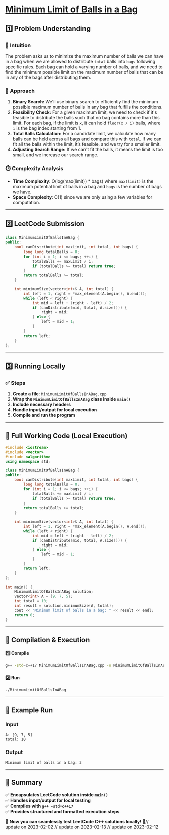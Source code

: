 # **[Minimum Limit of Balls in a Bag](https://leetcode.com/problems/minimum-limit-of-balls-in-a-bag/description/)**  

## **1️⃣ Problem Understanding**  
### **📌 Intuition**  
The problem asks us to minimize the maximum number of balls we can have in a bag when we are allowed to distribute `total` balls into `bags` following specific rules. Each bag can hold a varying number of balls, and we need to find the minimum possible limit on the maximum number of balls that can be in any of the bags after distributing them.

### **🚀 Approach**  
1. **Binary Search:** We'll use binary search to efficiently find the minimum possible maximum number of balls in any bag that fulfills the conditions.
2. **Feasibility Check:** For a given maximum limit, we need to check if it's feasible to distribute the balls such that no bag contains more than this limit. For each bag, if the limit is `x`, it can hold `floor(x / i)` balls, where `i` is the bag index starting from 1.
3. **Total Balls Calculation:** For a candidate limit, we calculate how many balls can be held across all bags and compare this with `total`. If we can fit all the balls within the limit, it’s feasible, and we try for a smaller limit.
4. **Adjusting Search Range:** If we can't fit the balls, it means the limit is too small, and we increase our search range.

### **⏱️ Complexity Analysis**  
- **Time Complexity**: O(log(max(limit)) * bags) where `max(limit)` is the maximum potential limit of balls in a bag and `bags` is the number of bags we have.
- **Space Complexity**: O(1) since we are only using a few variables for computation.

---  

## **2️⃣ LeetCode Submission**  
```cpp
class MinimumLimitOfBallsInABag {
public:
    bool canDistribute(int maxLimit, int total, int bags) {
        long long totalBalls = 0;
        for (int i = 1; i <= bags; ++i) {
            totalBalls += maxLimit / i;
            if (totalBalls >= total) return true;
        }
        return totalBalls >= total;
    }

    int minimumSize(vector<int>& A, int total) {
        int left = 1, right = *max_element(A.begin(), A.end());
        while (left < right) {
            int mid = left + (right - left) / 2;
            if (canDistribute(mid, total, A.size())) {
                right = mid;
            } else {
                left = mid + 1;
            }
        }
        return left;
    }
};
```  

---  

## **3️⃣ Running Locally**  
### **✅ Steps**  
1. **Create a file**: `MinimumLimitOfBallsInABag.cpp`  
2. **Wrap the `MinimumLimitOfBallsInABag` class inside `main()`**  
3. **Include necessary headers**  
4. **Handle input/output for local execution**  
5. **Compile and run the program**  

---  

## **📝 Full Working Code (Local Execution)**  
```cpp
#include <iostream>
#include <vector>
#include <algorithm>
using namespace std;

class MinimumLimitOfBallsInABag {
public:
    bool canDistribute(int maxLimit, int total, int bags) {
        long long totalBalls = 0;
        for (int i = 1; i <= bags; ++i) {
            totalBalls += maxLimit / i;
            if (totalBalls >= total) return true;
        }
        return totalBalls >= total;
    }

    int minimumSize(vector<int>& A, int total) {
        int left = 1, right = *max_element(A.begin(), A.end());
        while (left < right) {
            int mid = left + (right - left) / 2;
            if (canDistribute(mid, total, A.size())) {
                right = mid;
            } else {
                left = mid + 1;
            }
        }
        return left;
    }
};

int main() {
    MinimumLimitOfBallsInABag solution;
    vector<int> A = {9, 7, 5};
    int total = 10;
    int result = solution.minimumSize(A, total);
    cout << "Minimum limit of balls in a bag: " << result << endl;
    return 0;
}
```  

---  

## **🔧 Compilation & Execution**  
#### **1️⃣ Compile**  
```bash
g++ -std=c++17 MinimumLimitOfBallsInABag.cpp -o MinimumLimitOfBallsInABag
```  

#### **2️⃣ Run**  
```bash
./MinimumLimitOfBallsInABag
```  

---  

## **🎯 Example Run**  
### **Input**  
```
A: [9, 7, 5]
total: 10
```  
### **Output**  
```
Minimum limit of balls in a bag: 3
```  

---  

## **📌 Summary**  
✅ **Encapsulates LeetCode solution inside `main()`**  
✅ **Handles input/output for local testing**  
✅ **Compiles with `g++ -std=c++17`**  
✅ **Provides structured and formatted execution steps**  

🚀 **Now you can seamlessly test LeetCode C++ solutions locally!** 🚀// update on 2023-02-02
// update on 2023-02-13
// update on 2023-02-12
